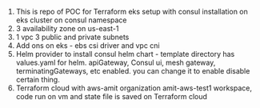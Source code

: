 1. This is repo of POC for Terraform eks setup with consul installation on eks cluster on consul namespace
2. 3 availability zone on us-east-1
3. 1 vpc 3 public and private subnets
4. Add ons on eks - ebs csi driver and vpc cni
5. Helm provider to install consul helm chart - template directory has values.yaml for helm. apiGateway, Consul ui, mesh gateway, terminatingGateways, etc enabled. you can change it to enable disable certain thing.
6. Terraform cloud with aws-amit organization amit-aws-test1 workspace, code run on vm and state file is saved on Terraform cloud

